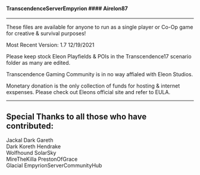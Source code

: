 #### TranscendenceServerEmpyrion #### Airelon87 ###
---------------------------------------------------
These files are available for anyone to run as a 
single player or Co-Op game for creative & survival purposes!

Most Recent Version: 1.7
12/19/2021

Please keep stock Eleon Playfields & POIs in the 
Transcendence17 scenario folder as many are edited. 

Transcendence Gaming Community is in no way affialed with
Eleon Studios. 

Monetary donation is the only collection of funds for hosting & internet exspenses. 
Please check out Eleons official site and refer to EULA. 

-------------------------------------------------
Special Thanks to all those who have contributed:
-------------------------------------------------
Jackal         Dark Gareth       
Dark Koreth    Hendrake          
Wolfhound      SolarSky          
MireTheKilla   PrestonOfGrace    
Glacial        EmpyrionServerCommunityHub
    
